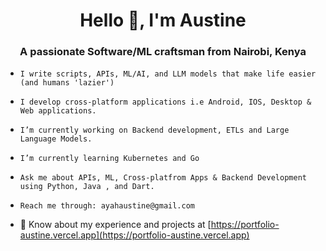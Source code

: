 <h1 align="center">Hello 👋, I'm Austine </h1>
<h3 align="center">A passionate Software/ML craftsman from Nairobi, Kenya</h3>

- ```
  I write scripts, APIs, ML/AI, and LLM models that make life easier (and humans 'lazier')
  ```
  
- ```
  I develop cross-platform applications i.e Android, IOS, Desktop & Web applications.
  ```
  
- ```
  I’m currently working on Backend development, ETLs and Large Language Models.
  ```
  
- ```
  I’m currently learning Kubernetes and Go
  ```
  
- ```
  Ask me about APIs, ML, Cross-platfrom Apps & Backend Development using Python, Java , and Dart.
  ```
  
- ```
  Reach me through: ayahaustine@gmail.com
  ```
  
- 📄 Know about my experience and projects at [https://portfolio-austine.vercel.app](https://portfolio-austine.vercel.app)
